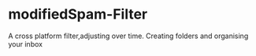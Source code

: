 # modifiedSpam-Filter
A cross platform filter,adjusting over time. Creating folders and organising your inbox

